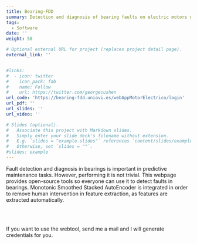 ```yaml
---
title: Bearing-FDD
summary: Detection and diagnosis of bearing faults on electric motors web tool
tags:
  - Software
date: ''
weight: 50

# Optional external URL for project (replaces project detail page).
external_link: ''


#links:
#  - icon: twitter
#    icon_pack: fab
#    name: Follow
#    url: https://twitter.com/georgecushen
url_code: 'https://bearing-fdd.uniovi.es/webAppMotorElectrico/login'
url_pdf: ''
url_slides: ''
url_video: ''

# Slides (optional).
#   Associate this project with Markdown slides.
#   Simply enter your slide deck's filename without extension.
#   E.g. `slides = "example-slides"` references `content/slides/example-slides.md`.
#   Otherwise, set `slides = ""`.
#slides: example
---
```


Fault detection and diagnosis in bearings is important in predictive maintenance tasks. However, performing it is not trivial. This webpage provides open-source tools so everyone can use it to detect faults in bearings. Monotonic Smoothed Stacked AutoEncoder is integrated in order to remove human intervention in feature extraction, as features are extracted automatically.

<br><br>

If you want to use the webtool, send me a mail and I will generate credentials for you.